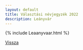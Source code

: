 ```yaml
---
layout: default
title: Választási névjegyzék 2022
description: Leányvár
---
```


{% include Leaanyvaar.html %}

[Vissza](./)